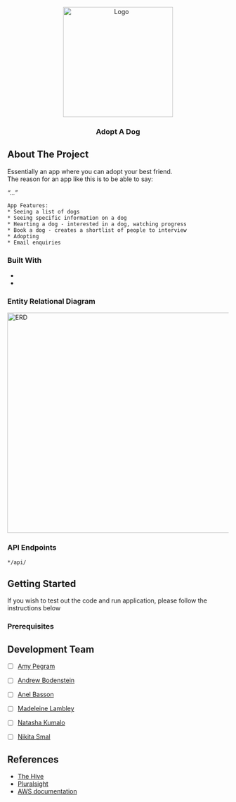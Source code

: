 <!-- PROJECT LOGO -->
<br />
<div align="center">
  <img src="Images/logo.jpg" alt="Logo" width="250" height="250">

<h3 align="center">Adopt A Dog</h3>

  <p align="center">
    
  </p>
</div>

<!-- ABOUT THE PROJECT -->
## About The Project
Essentially an app where you can adopt your best friend.  
The reason for an app like this is to be able to say:

_“...”_

```
App Features: 
* Seeing a list of dogs
* Seeing specific information on a dog
* Hearting a dog - interested in a dog, watching progress
* Book a dog - creates a shortlist of people to interview
* Adopting
* Email enquiries
```

### Built With

* []()
* []()

<!-- ERD UPLOAD -->
### Entity Relational Diagram
 <img src="" alt="ERD" width="1000" height="500">

 <!-- API ENDPOINTS-->
 ### API Endpoints
 ```
 */api/
 ```
 

<!-- GETTING STARTED -->
## Getting Started

If you wish to test out the code and run application, please follow the instructions below

### Prerequisites

<!-- MEET THE TEAM -->
## Development Team

- [ ] [Amy Pegram](https://github.com/AmyPegramBBD)
- [ ] [Andrew Bodenstein](https://github.com/AndrewBB-BBD)
- [ ] [Anel Basson]()
- [ ] [Madeleine Lambley](https://github.com/MaddieLymei)
- [ ] [Natasha Kumalo](https://github.com/Nate-5)
- [ ] [Nikita Smal](https://github.com/nikitasmal)


<!-- REFERENCES -->
## References

* [The Hive](https://the-hive.bbd.co.za/)
* [Pluralsight](https://app.pluralsight.com/)
* [AWS documentation](https://docs.aws.amazon.com/)
